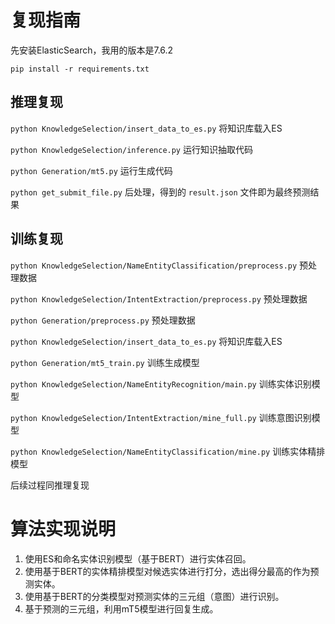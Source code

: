 # 复现指南

先安装ElasticSearch，我用的版本是7.6.2

`pip install -r requirements.txt`

## 推理复现

`python KnowledgeSelection/insert_data_to_es.py` 将知识库载入ES

`python KnowledgeSelection/inference.py` 运行知识抽取代码

`python Generation/mt5.py` 运行生成代码

`python get_submit_file.py` 后处理，得到的 `result.json` 文件即为最终预测结果

## 训练复现

`python KnowledgeSelection/NameEntityClassification/preprocess.py` 预处理数据

`python KnowledgeSelection/IntentExtraction/preprocess.py` 预处理数据

`python Generation/preprocess.py` 预处理数据

`python KnowledgeSelection/insert_data_to_es.py` 将知识库载入ES

`python Generation/mt5_train.py` 训练生成模型

`python KnowledgeSelection/NameEntityRecognition/main.py` 训练实体识别模型

`python KnowledgeSelection/IntentExtraction/mine_full.py` 训练意图识别模型

`python KnowledgeSelection/NameEntityClassification/mine.py` 训练实体精排模型

后续过程同推理复现



# 算法实现说明

1. 使用ES和命名实体识别模型（基于BERT）进行实体召回。
2. 使用基于BERT的实体精排模型对候选实体进行打分，选出得分最高的作为预测实体。
3. 使用基于BERT的分类模型对预测实体的三元组（意图）进行识别。
4. 基于预测的三元组，利用mT5模型进行回复生成。